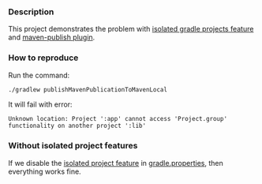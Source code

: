 ### Description

This project demonstrates the problem
with [isolated gradle projects feature](https://docs.gradle.org/current/userguide/isolated_projects.html)
and [maven-publish plugin](https://docs.gradle.org/current/userguide/publishing_maven.html).

### How to reproduce

Run the command:

```bash
./gradlew publishMavenPublicationToMavenLocal
```

It will fail with error:

```
Unknown location: Project ':app' cannot access 'Project.group' functionality on another project ':lib'
```

### Without isolated project features

If we disable the [isolated project feature](https://docs.gradle.org/current/userguide/isolated_projects.html)
in [gradle.properties](https://github.com/dkrasnoff/simple-publish/blob/a14a9da02cebdf32c60e84ddd84795e6f1f0b986/gradle.properties),
then everything works fine. 